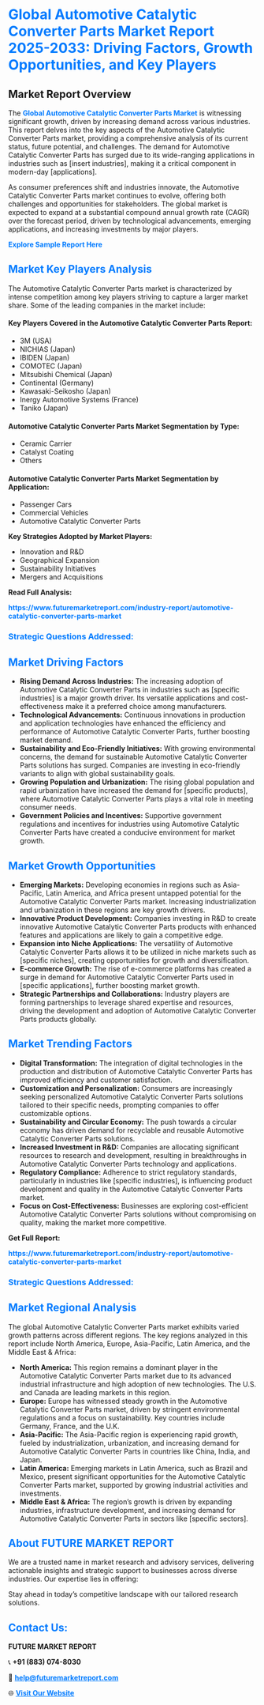 <h1 style="color: #007BFF;">Global Automotive Catalytic Converter Parts Market Report 2025-2033: Driving Factors, Growth Opportunities, and Key Players</h1>

<section id="overview">
<h2>Market Report Overview</h2>
<p>The <a href="https://www.futuremarketreport.com/industry-report/automotive-catalytic-converter-parts-market" style="color: #007BFF; text-decoration: none;"><strong>Global Automotive Catalytic Converter Parts Market</strong></a> is witnessing significant growth, driven by increasing demand across various industries. This report delves into the key aspects of the Automotive Catalytic Converter Parts market, providing a comprehensive analysis of its current status, future potential, and challenges. The demand for Automotive Catalytic Converter Parts has surged due to its wide-ranging applications in industries such as [insert industries], making it a critical component in modern-day [applications].</p>
<p>As consumer preferences shift and industries innovate, the Automotive Catalytic Converter Parts market continues to evolve, offering both challenges and opportunities for stakeholders. The global market is expected to expand at a substantial compound annual growth rate (CAGR) over the forecast period, driven by technological advancements, emerging applications, and increasing investments by major players.</p>
</section>

<section id="overview">
<p><a href="https://www.futuremarketreport.com/request-sample/reportId=126099" style="color: #007BFF; text-decoration: none;"><strong>Explore Sample Report Here</strong></a></p>
</section>

<section id="key-players">
<h2 style="color: #007BFF;">Market Key Players Analysis</h2>
<p>The Automotive Catalytic Converter Parts market is characterized by intense competition among key players striving to capture a larger market share. Some of the leading companies in the market include:</p>
<h4>Key Players Covered in the Automotive Catalytic Converter Parts Report:</h4>
<ul><li>3M (USA)</li><li>NICHIAS (Japan)</li><li>IBIDEN (Japan)</li><li>COMOTEC (Japan)</li><li>Mitsubishi Chemical (Japan)</li><li>Continental (Germany)</li><li>Kawasaki-Seikosho (Japan)</li><li>Inergy Automotive Systems (France)</li><li>Taniko (Japan)</li></ul>
<h4>Automotive Catalytic Converter Parts Market Segmentation by Type:</h4>
<ul><li>Ceramic Carrier</li><li>Catalyst Coating</li><li>Others</li></ul>

<h4>Automotive Catalytic Converter Parts Market Segmentation by Application:</h4>
<ul><li>Passenger Cars</li><li>Commercial Vehicles</li><li>Automotive Catalytic Converter Parts</li></ul>
<p><strong>Key Strategies Adopted by Market Players:</strong></p>
<ul>
<li>Innovation and R&D</li>
<li>Geographical Expansion</li>
<li>Sustainability Initiatives</li>
<li>Mergers and Acquisitions</li>
</ul>
</section>

<section>
<p><strong>Read Full Analysis: </strong></p><a href="https://www.futuremarketreport.com/industry-report/automotive-catalytic-converter-parts-market" style="color: #007BFF; text-decoration: none;"><strong>https://www.futuremarketreport.com/industry-report/automotive-catalytic-converter-parts-market</strong></a>
<h3 style="color: #007BFF;">Strategic Questions Addressed:</h3>
</section>

<section id="driving-factors">
<h2 style="color: #007BFF;">Market Driving Factors</h2>
<ul>
<li><strong>Rising Demand Across Industries:</strong> The increasing adoption of Automotive Catalytic Converter Parts in industries such as [specific industries] is a major growth driver. Its versatile applications and cost-effectiveness make it a preferred choice among manufacturers.</li>
<li><strong>Technological Advancements:</strong> Continuous innovations in production and application technologies have enhanced the efficiency and performance of Automotive Catalytic Converter Parts, further boosting market demand.</li>
<li><strong>Sustainability and Eco-Friendly Initiatives:</strong> With growing environmental concerns, the demand for sustainable Automotive Catalytic Converter Parts solutions has surged. Companies are investing in eco-friendly variants to align with global sustainability goals.</li>
<li><strong>Growing Population and Urbanization:</strong> The rising global population and rapid urbanization have increased the demand for [specific products], where Automotive Catalytic Converter Parts plays a vital role in meeting consumer needs.</li>
<li><strong>Government Policies and Incentives:</strong> Supportive government regulations and incentives for industries using Automotive Catalytic Converter Parts have created a conducive environment for market growth.</li>
</ul>
</section>

<section id="growth-opportunities">
<h2 style="color: #007BFF;">Market Growth Opportunities</h2>
<ul>
<li><strong>Emerging Markets:</strong> Developing economies in regions such as Asia-Pacific, Latin America, and Africa present untapped potential for the Automotive Catalytic Converter Parts market. Increasing industrialization and urbanization in these regions are key growth drivers.</li>
<li><strong>Innovative Product Development:</strong> Companies investing in R&D to create innovative Automotive Catalytic Converter Parts products with enhanced features and applications are likely to gain a competitive edge.</li>
<li><strong>Expansion into Niche Applications:</strong> The versatility of Automotive Catalytic Converter Parts allows it to be utilized in niche markets such as [specific niches], creating opportunities for growth and diversification.</li>
<li><strong>E-commerce Growth:</strong> The rise of e-commerce platforms has created a surge in demand for Automotive Catalytic Converter Parts used in [specific applications], further boosting market growth.</li>
<li><strong>Strategic Partnerships and Collaborations:</strong> Industry players are forming partnerships to leverage shared expertise and resources, driving the development and adoption of Automotive Catalytic Converter Parts products globally.</li>
</ul>
</section>

<section id="trending-factors">
<h2 style="color: #007BFF;">Market Trending Factors</h2>
<ul>
<li><strong>Digital Transformation:</strong> The integration of digital technologies in the production and distribution of Automotive Catalytic Converter Parts has improved efficiency and customer satisfaction.</li>
<li><strong>Customization and Personalization:</strong> Consumers are increasingly seeking personalized Automotive Catalytic Converter Parts solutions tailored to their specific needs, prompting companies to offer customizable options.</li>
<li><strong>Sustainability and Circular Economy:</strong> The push towards a circular economy has driven demand for recyclable and reusable Automotive Catalytic Converter Parts solutions.</li>
<li><strong>Increased Investment in R&D:</strong> Companies are allocating significant resources to research and development, resulting in breakthroughs in Automotive Catalytic Converter Parts technology and applications.</li>
<li><strong>Regulatory Compliance:</strong> Adherence to strict regulatory standards, particularly in industries like [specific industries], is influencing product development and quality in the Automotive Catalytic Converter Parts market.</li>
<li><strong>Focus on Cost-Effectiveness:</strong> Businesses are exploring cost-efficient Automotive Catalytic Converter Parts solutions without compromising on quality, making the market more competitive.</li>
</ul>
</section>

<section>
<p><strong>Get Full Report: </strong></p><a href="https://www.futuremarketreport.com/industry-report/automotive-catalytic-converter-parts-market" style="color: #007BFF; text-decoration: none;"><strong>https://www.futuremarketreport.com/industry-report/automotive-catalytic-converter-parts-market</strong></a>
<h3 style="color: #007BFF;">Strategic Questions Addressed:</h3>
</section>


<section id="regional-analysis">
<h2 style="color: #007BFF;">Market Regional Analysis</h2>
<p>The global Automotive Catalytic Converter Parts market exhibits varied growth patterns across different regions. The key regions analyzed in this report include North America, Europe, Asia-Pacific, Latin America, and the Middle East & Africa:</p>
<ul>
<li><strong>North America:</strong> This region remains a dominant player in the Automotive Catalytic Converter Parts market due to its advanced industrial infrastructure and high adoption of new technologies. The U.S. and Canada are leading markets in this region.</li>
<li><strong>Europe:</strong> Europe has witnessed steady growth in the Automotive Catalytic Converter Parts market, driven by stringent environmental regulations and a focus on sustainability. Key countries include Germany, France, and the U.K.</li>
<li><strong>Asia-Pacific:</strong> The Asia-Pacific region is experiencing rapid growth, fueled by industrialization, urbanization, and increasing demand for Automotive Catalytic Converter Parts in countries like China, India, and Japan.</li>
<li><strong>Latin America:</strong> Emerging markets in Latin America, such as Brazil and Mexico, present significant opportunities for the Automotive Catalytic Converter Parts market, supported by growing industrial activities and investments.</li>
<li><strong>Middle East & Africa:</strong> The region’s growth is driven by expanding industries, infrastructure development, and increasing demand for Automotive Catalytic Converter Parts in sectors like [specific sectors].</li>
</ul>
</section>

<footer>
<h2 style="color: #007BFF;">About FUTURE MARKET REPORT</h2>
<p>We are a trusted name in market research and advisory services, delivering actionable insights and strategic support to businesses across diverse industries. Our expertise lies in offering:</p>

<p>Stay ahead in today’s competitive landscape with our tailored research solutions.</p>

<h2 style="color: #007BFF;">Contact Us:</h2>
<p><strong>FUTURE MARKET REPORT</strong></p>
<p>📞 <strong>+91 (883) 074-8030</strong></p>
<p>📧 <strong><a href="mailto:help@futuremarketreport.com" style="color: #007BFF;">help@futuremarketreport.com</a></strong></p>
<p>🌐 <strong><a href="https://www.futuremarketreport.com/" style="color: #007BFF;">Visit Our Website</a></strong></p>
</footer>
